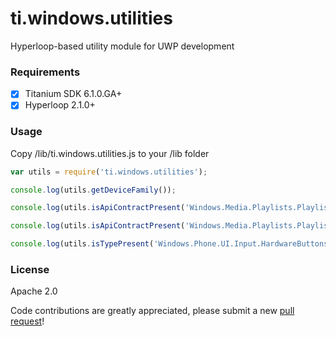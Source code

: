 # ti.windows.utilities
Hyperloop-based utility module for UWP development


### Requirements
- [x] Titanium SDK 6.1.0.GA+
- [x] Hyperloop 2.1.0+

### Usage
Copy /lib/ti.windows.utilities.js to your /lib folder

````js
var utils = require('ti.windows.utilities');

console.log(utils.getDeviceFamily());

console.log(utils.isApiContractPresent('Windows.Media.Playlists.PlaylistsContract', 1));

console.log(utils.isApiContractPresent('Windows.Media.Playlists.PlaylistsContract', 2));

console.log(utils.isTypePresent('Windows.Phone.UI.Input.HardwareButtons'));
````

### License
Apache 2.0


Code contributions are greatly appreciated, please submit a new [pull request](https://github.com/hyperloop-modules/ti.hockeyapp/pull/new/master)!
